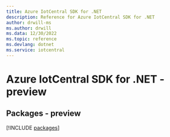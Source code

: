 ```yaml
---
title: Azure IotCentral SDK for .NET
description: Reference for Azure IotCentral SDK for .NET
author: drwill-ms
ms.author: drwill
ms.data: 12/30/2022
ms.topic: reference
ms.devlang: dotnet
ms.service: iotcentral
---
```

# Azure IotCentral SDK for .NET - preview
## Packages - preview
[!INCLUDE [packages](iotcentral-index.md)]